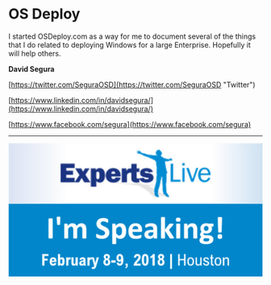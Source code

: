 # OS Deploy


I started OSDeploy.com as a way for me to document several of the things that I do related to deploying Windows for a large Enterprise.  Hopefully it will help others.



**David Segura**

[https://twitter.com/SeguraOSD](https://twitter.com/SeguraOSD "Twitter")

[https://www.linkedin.com/in/davidsegura/](https://www.linkedin.com/in/davidsegura/)

[https://www.facebook.com/segura](https://www.facebook.com/segura)


---


![](/assets/Email_badge_speaking.jpg)